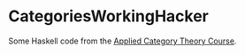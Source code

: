 # CategoriesWorkingHacker

Some Haskell code from the [Applied Category Theory Course](https://forum.azimuthproject.org/categories/applied-category-theory-course).
